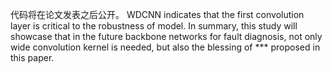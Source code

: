代码将在论文发表之后公开。
WDCNN indicates that the first convolution layer is critical to the robustness of model. In summary, this study will showcase that in the future backbone networks for fault diagnosis, not only wide convolution kernel is needed, but also the blessing of *** proposed in this paper.
